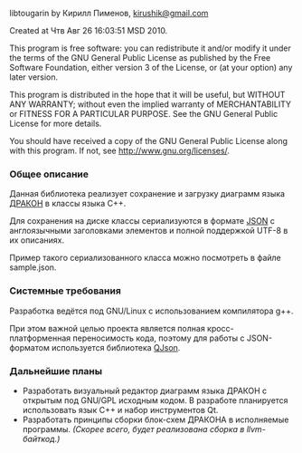 libtougarin by Кирилл Пименов, <kirushik@gmail.com>

Сreated at Чтв Авг 26 16:03:51 MSD 2010.

This program is free software: you can redistribute it and/or modify
it under the terms of the GNU General Public License as published by
the Free Software Foundation, either version 3 of the License, or
(at your option) any later version.

This program is distributed in the hope that it will be useful,
but WITHOUT ANY WARRANTY; without even the implied warranty of
MERCHANTABILITY or FITNESS FOR A PARTICULAR PURPOSE.  See the
GNU General Public License for more details.

You should have received a copy of the GNU General Public License
along with this program.  If not, see <http://www.gnu.org/licenses/>.

### Общее описание
Данная библиотека реализует сохранение и загрузку диаграмм языка [ДРАКОН](http://ru.wikipedia.org/wiki/%D0%94%D0%A0%D0%90%D0%9A%D0%9E%D0%9D) в классы языка C++.

Для сохранения на диске классы сериализуются в формате [JSON](http://ru.wikipedia.org/wiki/JSON) с англоязычными заголовками элементов и полной поддержкой UTF-8 в их описаниях.

Пример такого сериализованного класса можно посмотреть в файле sample.json.

### Системные требования
Разработка ведётся под GNU/Linux с использованием компилятора g++.

При этом важной целью проекта является полная кросс-платформенная переносимость кода, поэтому для работы с JSON-форматом используется библиотека [QJson](http://qjson.sourceforge.net/).

### Дальнейшие планы
 * Разработать визуальный редактор диаграмм языка ДРАКОН с открытым под GNU/GPL исходным кодом. В разработе планируется использовать язык C++ и набор инструментов Qt.
 * Разработать принципы сборки блок-схем ДРАКОНА в исполняемые программы. *(Скорее всего, будет реализована сборка в llvm-байткод.)*

